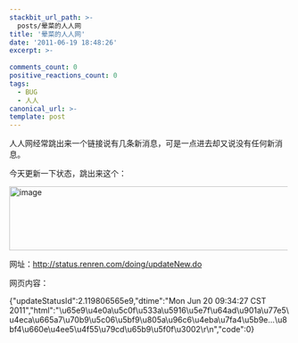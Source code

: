 ```yaml
---
stackbit_url_path: >-
  posts/晕菜的人人网
title: '晕菜的人人网'
date: '2011-06-19 18:48:26'
excerpt: >-
  
comments_count: 0
positive_reactions_count: 0
tags: 
  - BUG
  - 人人
canonical_url: >-
template: post
---
```

<p>人人网经常跳出来一个链接说有几条新消息，可是一点进去却又说没有任何新消息。</p>  <p>今天更新一下状态，跳出来这个：</p>  <div style="width: 99%; overflow: auto"><a href="http://www.zizhujy.com/BlogEngine/BlogEngine/BlogEngine.NET/image.axd?picture=image_15.png"><img style="background-image: none; border-right-width: 0px; padding-left: 0px; padding-right: 0px; display: inline; border-top-width: 0px; border-bottom-width: 0px; border-left-width: 0px; padding-top: 0px" title="image" border="0" alt="image" src="http://www.zizhujy.com/BlogEngine/BlogEngine/BlogEngine.NET/image.axd?picture=image_thumb_15.png" width="953" height="115" /></a></div>  <p>网址：<a href="http://status.renren.com/doing/updateNew.do">http://status.renren.com/doing/updateNew.do</a></p>  <p>网页内容：</p>  <p>{&quot;updateStatusId&quot;:2.119806565e9,&quot;dtime&quot;:&quot;Mon Jun 20 09:34:27 CST 2011&quot;,&quot;html&quot;:&quot;\u65e9\u4e0a\u5c0f\u533a\u5916\u5e7f\u64ad\u901a\u77e5\u4eca\u665a7\u70b9\u5c06\u5bf9\u805a\u96c6\u4eba\u7fa4\u5b9e...\u8bf4\u660e\u4ee5\u4f55\u79cd\u65b9\u5f0f\u3002\r\n&quot;,&quot;code&quot;:0}</p>